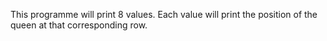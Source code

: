 This programme will print  8 values. Each value will print the position of the queen at that corresponding row. 
